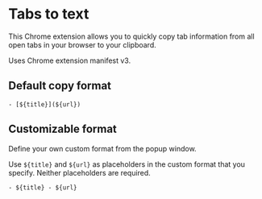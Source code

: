 # Tabs to text

This Chrome extension allows you to quickly copy tab information from all open tabs in your browser to your clipboard.

Uses Chrome extension manifest v3.

## Default copy format

```
- [${title}](${url})
```

## Customizable format

Define your own custom format from the popup window.

Use `${title}` and `${url}` as placeholders in the custom format that you specify. Neither placeholders are required.

```
- ${title} - ${url}
```
